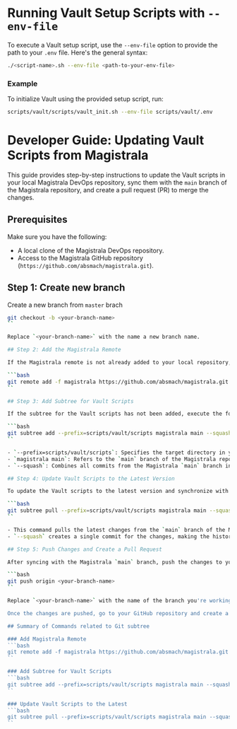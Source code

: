 # Running Vault Setup Scripts with `--env-file`

To execute a Vault setup script, use the `--env-file` option to provide the path to your `.env` file. Here's the general syntax:

```bash
./<script-name>.sh --env-file <path-to-your-env-file>
```

### Example

To initialize Vault using the provided setup script, run:

```bash
scripts/vault/scripts/vault_init.sh --env-file scripts/vault/.env
```

# Developer Guide: Updating Vault Scripts from Magistrala

This guide provides step-by-step instructions to update the Vault scripts in your local Magistrala DevOps repository, sync them with the `main` branch of the Magistrala repository, and create a pull request (PR) to merge the changes.

## Prerequisites

Make sure you have the following:

- A local clone of the Magistrala DevOps repository.
- Access to the Magistrala GitHub repository (`https://github.com/absmach/magistrala.git`).

## Step 1: Create new branch

Create a new branch from `master` brach

````bash
git checkout -b <your-branch-name>
``

Replace `<your-branch-name>` with the name a new branch name.

## Step 2: Add the Magistrala Remote

If the Magistrala remote is not already added to your local repository, use the following command to add it:

```bash
git remote add -f magistrala https://github.com/absmach/magistrala.git
``

## Step 3: Add Subtree for Vault Scripts

If the subtree for the Vault scripts has not been added, execute the following command:

```bash
git subtree add --prefix=scripts/vault/scripts magistrala main --squash --prefix=docker/addons/vault/scripts
``

- `--prefix=scripts/vault/scripts`: Specifies the target directory in your local repository where the Vault scripts will be added.
- `magistrala main`: Refers to the `main` branch of the Magistrala repository.
- `--squash`: Combines all commits from the Magistrala `main` branch into a single commit when adding the subtree.

## Step 4: Update Vault Scripts to the Latest Version

To update the Vault scripts to the latest version and synchronize with the `main` branch of the Magistrala repository, use the following command:

```bash
git subtree pull --prefix=scripts/vault/scripts magistrala main --squash --prefix=docker/addons/vault/scripts
``

- This command pulls the latest changes from the `main` branch of the Magistrala repository.
- `--squash` creates a single commit for the changes, making the history simpler to manage.

## Step 5: Push Changes and Create a Pull Request

After syncing with the Magistrala `main` branch, push the changes to your working branch:

```bash
git push origin <your-branch-name>
``

Replace `<your-branch-name>` with the name of the branch you're working on.

Once the changes are pushed, go to your GitHub repository and create a pull request (PR) to merge the updates.

## Summary of Commands related to Git subtree

### Add Magistrala Remote
```bash
git remote add -f magistrala https://github.com/absmach/magistrala.git
``

### Add Subtree for Vault Scripts
```bash
git subtree add --prefix=scripts/vault/scripts magistrala main --squash --prefix=docker/addons/vault/scripts
``

### Update Vault Scripts to the Latest
```bash
git subtree pull --prefix=scripts/vault/scripts magistrala main --squash --prefix=docker/addons/vault/scripts
``
````
